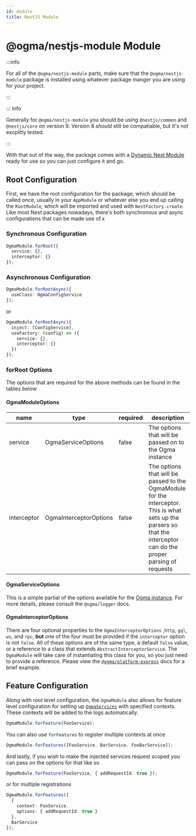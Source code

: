 ```yaml
---
id: module
title: NestJS Module
---
```


# @ogma/nestjs-module Module

:::info

For all of the `@ogma/nestjs-module` parts, make sure that the `@ogma/nestjs-module` package is installed using whatever package manger you are using for your project.

:::

::: info

Generally for `@ogma/nestjs-module` you should be using `@nestjs/common` and `@nestjs/core` on version 9. Version 8 _should_ still be compatiable, but it's not excplitly tested.

:::

With that out of the way, the package comes with a [Dynamic Nest Module](https://docs.nestjs.com/fundamentals/dynamic-modules) ready for use so you can just configure it and go.

## Root Configuration

First, we have the root configuration for the package, which should be called once, usually in your `AppModule` or whatever else you end up calling the `RootModule`, which will be imported and used with `NestFactory.create`. Like most Nest packages nowadays, there's both synchronous and async configurations that can be made use of.x

### Synchronous Configuration

```ts
OgmaModule.forRoot({
  service: {},
  interceptor: {}
});
```

### Asynchronous Configuration

```ts
OgmaModule.forRootAsync({
  useClass: OgmaConfigService
});
```

or

```ts
OgmaModule.forRootAsync({
  inject: [ConfigService],
  useFactory: (config) => ({
    service: {},
    interceptor: {}
  })
});
```

### forRoot Options

The options that are required for the above methods can be found in the tables below

#### OgmaModuleOptions

| name | type | required | description |
| --- | --- | --- | --- |
| service | OgmaServiceOptions | false | The options that will be passed on to the Ogma instance |
| interceptor | OgmaInterceptorOptions | false | The options that will be passed to the OgmaModule for the interceptor. This is what sets up the parsers so that the interceptor can do the proper parsing of requests |

#### OgmaServiceOptions

This is a simple partial of the options available for the [Ogma instance](../logger#ogma-options). For more details, please consult the `@ogma/logger` docs.

#### OgmaInterceptorOptions

There are four optional properties to the `OgmaInterceptorOptions` ,`http`, `gql`, `ws`, and `rpc`, **but** one of the four must be provided if the `interceptor` option is not `false`. All of these options are of the same type, a default `false` value, or a reference to a class that extends `AbstractInterceptorService`. The `OgmaModule` will take care of instantiating this class for you, so you just need to provide a reference. Please view the [`@ogma/platform-express`](http/platform-express) docs for a brief example.

## Feature Configuration

Along with root level configuration, the `OgmaModule` also allows for feature level configuration for setting up [`OgmaServices`](./service) with specified contexts. These contexts will be added to the logs automatically.

```ts
OgmaModule.forFeature(FooService);
```

You can also use `forFeatures` to register multiple contexts at once

```ts
OgmaModule.forFeatures([FooService, BarService, FooBarService]);
```

And lastly, if you wish to make the injected services request scoped you can pass on the options for that like so

```ts
OgmaModule.forFeature(FooService, { addRequestId: true });
```

or for multiple registrations

```ts
OgmaModule.forFeatures([
  {
    context: FooService,
    options: { addRequestId: true }
  },
  BarService
]);
```
